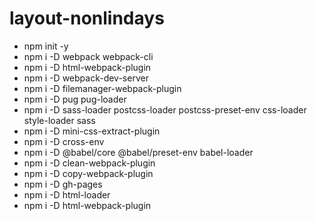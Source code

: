 # layout-nonlindays

* npm init -y
* npm i -D webpack webpack-cli
* npm i -D html-webpack-plugin
* npm i -D webpack-dev-server
* npm i -D filemanager-webpack-plugin
* npm i -D pug pug-loader
* npm i -D sass-loader postcss-loader postcss-preset-env css-loader style-loader sass
* npm i -D mini-css-extract-plugin
* npm i -D cross-env
* npm i -D @babel/core @babel/preset-env babel-loader
* npm i -D clean-webpack-plugin
* npm i -D copy-webpack-plugin
* npm i -D gh-pages
* npm i -D html-loader
* npm i -D html-webpack-plugin